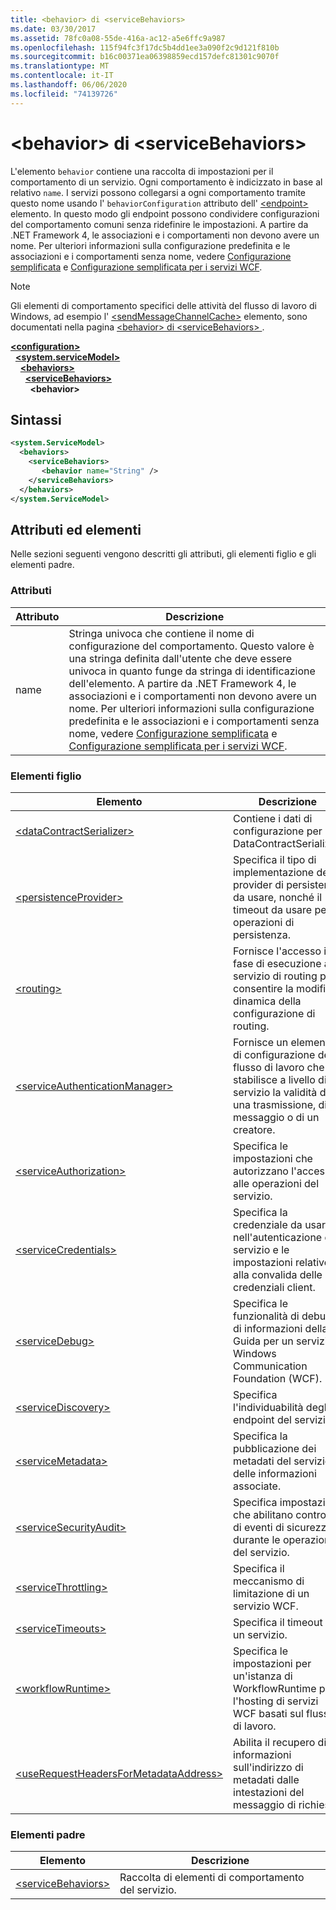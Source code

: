 ```yaml
---
title: <behavior> di <serviceBehaviors>
ms.date: 03/30/2017
ms.assetid: 78fc0a08-55de-416a-ac12-a5e6ffc9a987
ms.openlocfilehash: 115f94fc3f17dc5b4dd1ee3a090f2c9d121f810b
ms.sourcegitcommit: b16c00371ea06398859ecd157defc81301c9070f
ms.translationtype: MT
ms.contentlocale: it-IT
ms.lasthandoff: 06/06/2020
ms.locfileid: "74139726"
---
```

# <a name="behavior-of-servicebehaviors"></a>\<behavior> di \<serviceBehaviors>
L'elemento `behavior` contiene una raccolta di impostazioni per il comportamento di un servizio. Ogni comportamento è indicizzato in base al relativo `name`. I servizi possono collegarsi a ogni comportamento tramite questo nome usando l' `behaviorConfiguration` attributo dell' [\<endpoint>](endpoint-element.md) elemento. In questo modo gli endpoint possono condividere configurazioni del comportamento comuni senza ridefinire le impostazioni. A partire da .NET Framework 4, le associazioni e i comportamenti non devono avere un nome. Per ulteriori informazioni sulla configurazione predefinita e le associazioni e i comportamenti senza nome, vedere [Configurazione semplificata](../../../wcf/simplified-configuration.md) e [Configurazione semplificata per i servizi WCF](../../../wcf/samples/simplified-configuration-for-wcf-services.md).  
  
> [!NOTE]
> Gli elementi di comportamento specifici delle attività del flusso di lavoro di Windows, ad esempio l' [\<sendMessageChannelCache>](../windows-workflow-foundation/sendmessagechannelcache.md) elemento, sono documentati nella pagina [ \<behavior> di \<serviceBehaviors> ](../windows-workflow-foundation/behavior-of-servicebehaviors-of-workflow.md) .  
  
[**\<configuration>**](../configuration-element.md)\
&nbsp;&nbsp;[**\<system.serviceModel>**](system-servicemodel.md)\
&nbsp;&nbsp;&nbsp;&nbsp;[**\<behaviors>**](behaviors.md)\
&nbsp;&nbsp;&nbsp;&nbsp;&nbsp;&nbsp;[**\<serviceBehaviors>**](servicebehaviors.md)\
&nbsp;&nbsp;&nbsp;&nbsp;&nbsp;&nbsp;&nbsp;&nbsp;**\<behavior>**  
  
## <a name="syntax"></a>Sintassi  
  
```xml  
<system.ServiceModel>
  <behaviors>
    <serviceBehaviors>
       <behavior name="String" />
    </serviceBehaviors>
  </behaviors>
</system.ServiceModel>
```  
  
## <a name="attributes-and-elements"></a>Attributi ed elementi  
 Nelle sezioni seguenti vengono descritti gli attributi, gli elementi figlio e gli elementi padre.  
  
### <a name="attributes"></a>Attributi  
  
|Attributo|Descrizione|  
|---------------|-----------------|  
|name|Stringa univoca che contiene il nome di configurazione del comportamento. Questo valore è una stringa definita dall'utente che deve essere univoca in quanto funge da stringa di identificazione dell'elemento. A partire da .NET Framework 4, le associazioni e i comportamenti non devono avere un nome. Per ulteriori informazioni sulla configurazione predefinita e le associazioni e i comportamenti senza nome, vedere [Configurazione semplificata](../../../wcf/simplified-configuration.md) e [Configurazione semplificata per i servizi WCF](../../../wcf/samples/simplified-configuration-for-wcf-services.md).|  
  
### <a name="child-elements"></a>Elementi figlio  
  
|Elemento|Descrizione|  
|-------------|-----------------|  
|[\<dataContractSerializer>](datacontractserializer-element.md)|Contiene i dati di configurazione per DataContractSerializer.|  
|[\<persistenceProvider>](persistenceprovider.md)|Specifica il tipo di implementazione del provider di persistenza da usare, nonché il timeout da usare per le operazioni di persistenza.|  
|[\<routing>](routing-of-servicebehavior.md)|Fornisce l'accesso in fase di esecuzione al servizio di routing per consentire la modifica dinamica della configurazione di routing.|  
|[\<serviceAuthenticationManager>](serviceauthenticationmanager.md)|Fornisce un elemento di configurazione del flusso di lavoro che stabilisce a livello di servizio la validità di una trasmissione, di un messaggio o di un creatore.|  
|[\<serviceAuthorization>](serviceauthorization-element.md)|Specifica le impostazioni che autorizzano l'accesso alle operazioni del servizio.|  
|[\<serviceCredentials>](servicecredentials.md)|Specifica la credenziale da usare nell'autenticazione del servizio e le impostazioni relative alla convalida delle credenziali client.|  
|[\<serviceDebug>](servicedebug.md)|Specifica le funzionalità di debug e di informazioni della Guida per un servizio Windows Communication Foundation (WCF).|  
|[\<serviceDiscovery>](servicediscovery.md)|Specifica l'individuabilità degli endpoint del servizio.|  
|[\<serviceMetadata>](servicemetadata.md)|Specifica la pubblicazione dei metadati del servizio e delle informazioni associate.|  
|[\<serviceSecurityAudit>](servicesecurityaudit.md)|Specifica impostazioni che abilitano controllo di eventi di sicurezza durante le operazioni del servizio.|  
|[\<serviceThrottling>](servicethrottling.md)|Specifica il meccanismo di limitazione di un servizio WCF.|  
|[\<serviceTimeouts>](servicetimeouts.md)|Specifica il timeout per un servizio.|  
|[\<workflowRuntime>](workflowruntime.md)|Specifica le impostazioni per un'istanza di WorkflowRuntime per l'hosting di servizi WCF basati sul flusso di lavoro.|  
|[\<useRequestHeadersForMetadataAddress>](userequestheadersformetadataaddress.md)|Abilita il recupero di informazioni sull'indirizzo di metadati dalle intestazioni del messaggio di richiesta.|  
  
### <a name="parent-elements"></a>Elementi padre  
  
|Elemento|Descrizione|  
|-------------|-----------------|  
|[\<serviceBehaviors>](servicebehaviors.md)|Raccolta di elementi di comportamento del servizio.|
